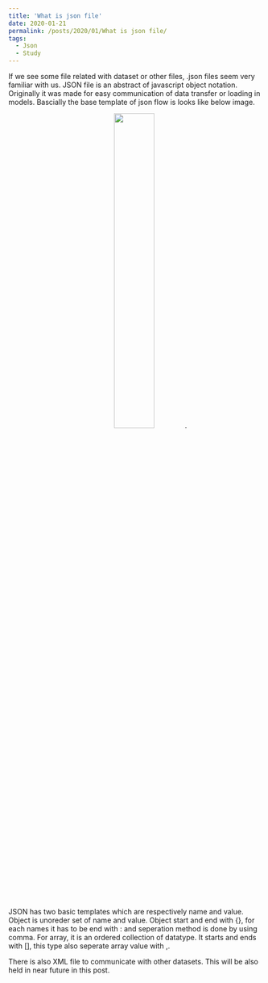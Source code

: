 ```yaml
---
title: 'What is json file'
date: 2020-01-21
permalink: /posts/2020/01/What is json file/
tags:
  - Json
  - Study
---
```


If we see some file related with dataset or other files, .json files seem very familiar with us. JSON file is an abstract of javascript
object notation. Originally it was made for easy communication of data transfer or loading in models. Bascially the base template
of json flow is looks like below image.

<p align="center">
  <img src="https://www.json.org/img/object.png" width="40%">.
</p>

JSON has two basic templates which are respectively name and value. Object is unoreder set of name and value. Object start and end with {},
for each names it has to be end with : and seperation method is done by using comma. For array, it is an ordered collection of datatype.
It starts and ends with [], this type also seperate array value with ,.

There is also XML file to communicate with other datasets. This will be also held in near future in this post.
